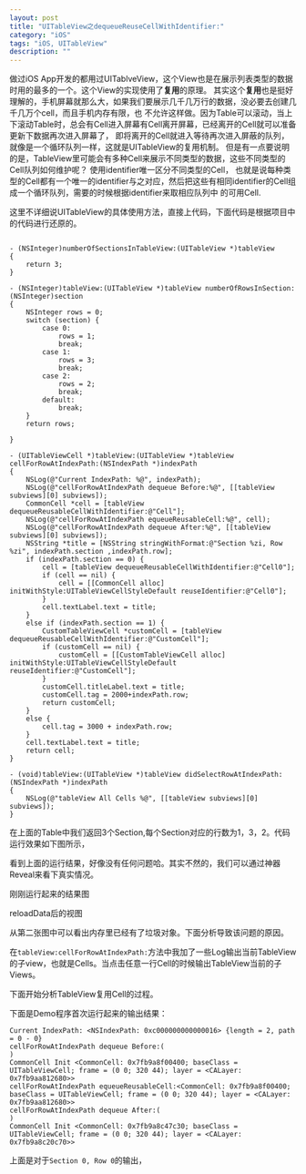 ```yaml
---
layout: post
title: "UITableView之dequeueReuseCellWithIdentifier:"
category: "iOS"
tags: "iOS, UITableView"
description: ""
---
```


做过iOS App开发的都用过UITablveView，这个View也是在展示列表类型的数据时用的最多的一个。这个View的实现使用了**复用**的原理。
其实这个**复用**也是挺好理解的，手机屏幕就那么大，如果我们要展示几千几万行的数据，没必要去创建几千几万个cell，而且手机内存有限，也
不允许这样做。因为Table可以滚动，当上下滚动Table时，总会有Cell进入屏幕有Cell离开屏幕，已经离开的Cell就可以准备更新下数据再次进入屏幕了，
即将离开的Cell就进入等待再次进入屏蔽的队列，就像是一个循环队列一样，这就是UITableView的复用机制。
但是有一点要说明的是，TableView里可能会有多种Cell来展示不同类型的数据，这些不同类型的Cell队列如何维护呢？ 使用identifier唯一区分不同类型的Cell，
也就是说每种类型的Cell都有一个唯一的identifier与之对应，然后把这些有相同identifier的Cell组成一个循环队列，需要的时候根据identifier来取相应队列中
的可用Cell.

这里不详细说UITableView的具体使用方法，直接上代码，下面代码是根据项目中的代码进行还原的。

~~~ objc

- (NSInteger)numberOfSectionsInTableView:(UITableView *)tableView
{
    return 3;
}

- (NSInteger)tableView:(UITableView *)tableView numberOfRowsInSection:(NSInteger)section
{
    NSInteger rows = 0;
    switch (section) {
        case 0:
            rows = 1;
            break;
        case 1:
            rows = 3;
            break;
        case 2:
            rows = 2;
            break;
        default:
            break;
    }
    return rows;
    
}

- (UITableViewCell *)tableView:(UITableView *)tableView cellForRowAtIndexPath:(NSIndexPath *)indexPath
{
    NSLog(@"Current IndexPath: %@", indexPath);
    NSLog(@"cellForRowAtIndexPath dequeue Before:%@", [[tableView subviews][0] subviews]);
    CommonCell *cell = [tableView dequeueReusableCellWithIdentifier:@"Cell"];
    NSLog(@"cellForRowAtIndexPath equeueReusableCell:%@", cell);
    NSLog(@"cellForRowAtIndexPath dequeue After:%@", [[tableView subviews][0] subviews]);
    NSString *title = [NSString stringWithFormat:@"Section %zi, Row %zi", indexPath.section ,indexPath.row];
    if (indexPath.section == 0) {
        cell = [tableView dequeueReusableCellWithIdentifier:@"Cell0"];
        if (cell == nil) {
            cell = [[CommonCell alloc] initWithStyle:UITableViewCellStyleDefault reuseIdentifier:@"Cell0"];
        }
        cell.textLabel.text = title;
    }
    else if (indexPath.section == 1) {
        CustomTableViewCell *customCell = [tableView dequeueReusableCellWithIdentifier:@"CustomCell"];
        if (customCell == nil) {
            customCell = [[CustomTableViewCell alloc] initWithStyle:UITableViewCellStyleDefault reuseIdentifier:@"CustomCell"];
        }
        customCell.titleLabel.text = title;
        customCell.tag = 2000+indexPath.row;
        return customCell;
    }
    else {
        cell.tag = 3000 + indexPath.row;
    }
    cell.textLabel.text = title;
    return cell;
}

- (void)tableView:(UITableView *)tableView didSelectRowAtIndexPath:(NSIndexPath *)indexPath
{
    NSLog(@"tableView All Cells %@", [[tableView subviews][0] subviews]);
}
~~~

在上面的Table中我们返回3个Section,每个Section对应的行数为1，3，2。代码运行效果如下图所示，



看到上面的运行结果，好像没有任何问题哈。其实不然的，我们可以通过神器Reveal来看下真实情况。

刚刚运行起来的结果图

reloadData后的视图

从第二张图中可以看出内存里已经有了垃圾对象。下面分析导致该问题的原因。

在`tableView:cellForRowAtIndexPath:`方法中我加了一些Log输出当前TableView的子view，也就是Cells。当点击任意一行Cell的时候输出TableView当前的子Views。

下面开始分析TableView复用Cell的过程。

下面是Demo程序首次运行起来的输出结果：

~~~
Current IndexPath: <NSIndexPath: 0xc000000000000016> {length = 2, path = 0 - 0}
cellForRowAtIndexPath dequeue Before:(
)
CommonCell Init <CommonCell: 0x7fb9a8f00400; baseClass = UITableViewCell; frame = (0 0; 320 44); layer = <CALayer: 0x7fb9aa812680>>
cellForRowAtIndexPath equeueReusableCell:<CommonCell: 0x7fb9a8f00400; baseClass = UITableViewCell; frame = (0 0; 320 44); layer = <CALayer: 0x7fb9aa812680>>
cellForRowAtIndexPath dequeue After:(
)
CommonCell Init <CommonCell: 0x7fb9a8c47c30; baseClass = UITableViewCell; frame = (0 0; 320 44); layer = <CALayer: 0x7fb9a8c20c70>>
~~~

上面是对于`Section 0, Row 0`的输出，
